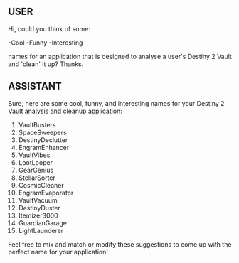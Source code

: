## USER
Hi, could you think of some:

-Cool
-Funny
-Interesting

names for an application that is designed to analyse a user's Destiny 2 Vault and 'clean' it up? Thanks.

## ASSISTANT
Sure, here are some cool, funny, and interesting names for your Destiny 2 Vault analysis and cleanup application:

1. VaultBusters
2. SpaceSweepers
3. DestinyDeclutter
4. EngramEnhancer
5. VaultVibes
6. LootLooper
7. GearGenius
8. StellarSorter
9. CosmicCleaner
10. EngramEvaporator
11. VaultVacuum
12. DestinyDuster
13. Itemizer3000
14. GuardianGarage
15. LightLaunderer

Feel free to mix and match or modify these suggestions to come up with the perfect name for your application!